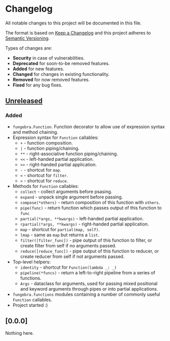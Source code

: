 # Changelog
All notable changes to this project will be documented in this file.

The format is based on [Keep a Changelog] and this project adheres to
[Semantic Versioning].

Types of changes are:
* **Security** in case of vulnerabilities.
* **Deprecated** for soon-to-be removed features.
* **Added** for new features.
* **Changed** for changes in existing functionality.
* **Removed** for now removed features.
* **Fixed** for any bug fixes.

## [Unreleased]
### Added
* `fungebra.Function`. Function decorator to allow use of expression
  syntax and method chaining.
* Expression syntax for `Function` callables:
  * `+` - function composition.
  * `|` - function piping/chaining.
  * `**` - right-associative function piping/chaining.
  * `<<` - left-handed partial application.
  * `>>` - right-handed partial application.
  * `-` - shortcut for `map`.
  * `<` - shortcut for `filter`.
  * `>` - shortcut for `reduce`.
* Methods for `Function` callables:
  * `collect` - collect arguments before psasing.
  * `expand` - unpack single argument before passing.
  * `compose(*others)` - return composition of this function with
    `others`.
  * `pipe(func)` - return function which passes output of this function
    to `func`
  * `partial(*args, **kwargs)` - left-handed partial application.
  * `rpartial(*args, **kwargs)` - right-handed partial application.
  * `map` - shortcut for `partial(map, self)`.
  * `lmap` - same as `map` but returns a `list`.
  * `filter([filter_func])` - pipe output of this function to filter,
    or create filter from self if no arguments passed.
  * `reduce([reduce_func])` - pipe output of this function to reducer,
    or create reducer from self if not arguments passed.
* Top-level helpers:
  * `identity` - shortcut for `Function(lambda _: _)`
  * `pipeline(*funcs)` - return a left-to-right pipeline from a series
    of functions.
  * `Args` - dataclass for arguments, used for passing mixed positional
    and keyword arguments through pipes or into partial applications.
* `fungebra.functions` modules containing a number of commonly useful
  `Function` callables.
* Project started :)

## [0.0.0]
Nothing here.

[Unreleased]: https://github.com/jacksmith15/fungebra/compare/initial..HEAD

[Keep a Changelog]: http://keepachangelog.com/en/1.0.0/
[Semantic Versioning]: http://semver.org/spec/v2.0.0.html
